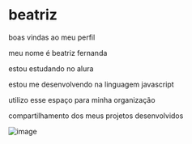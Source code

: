   # beatriz
  
boas vindas ao meu perfil 

meu nome é beatriz fernanda

estou estudando no alura 

estou me desenvolvendo na linguagem javascript

utilizo esse espaço para minha organização 

compartilhamento dos meus projetos desenvolvidos 

![image](https://github.com/curtinapreta/beatriz/assets/169044699/930051ef-b04f-493d-a83a-86d7761f0c94)
